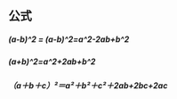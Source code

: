 ## 公式

##### (a-b)^2 = (a-b)^2=a^2-2ab+b^2

##### (a+b)^2=a^2+2ab+b^2

##### （a＋b＋c）²＝a²＋b²＋c²＋2ab+2bc+2ac

